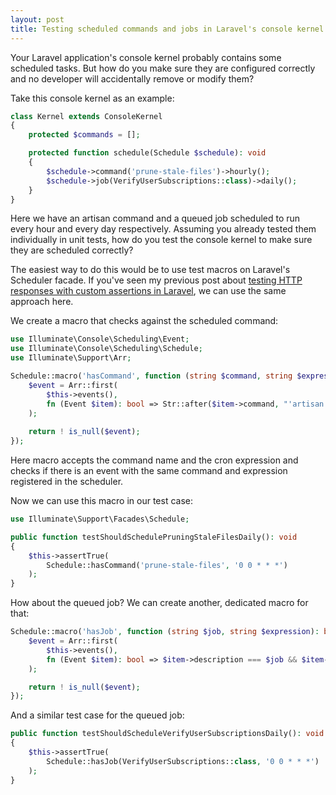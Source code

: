 ```yaml
---
layout: post
title: Testing scheduled commands and jobs in Laravel's console kernel
---
```


Your Laravel application's console kernel probably contains some scheduled tasks.
But how do you make sure they are configured correctly and no developer will accidentally remove or modify them?

Take this console kernel as an example:

```php
class Kernel extends ConsoleKernel
{
    protected $commands = [];

    protected function schedule(Schedule $schedule): void
    {
        $schedule->command('prune-stale-files')->hourly();
        $schedule->job(VerifyUserSubscriptions::class)->daily();
    }
}
```

<!--more-->

Here we have an artisan command and a queued job scheduled to run every hour and every day respectively.
Assuming you already tested them individually in unit tests, how do you test the console kernel to make sure they are scheduled correctly?

The easiest way to do this would be to use test macros on Laravel's Scheduler facade.
If you've seen my previous post about [testing HTTP responses with custom assertions in Laravel](https://orkhan.dev/2024/03/19/testing-http-responses-with-custom-assertions-in-laravel/), we can use the same approach here.

We create a macro that checks against the scheduled command:

```php
use Illuminate\Console\Scheduling\Event;
use Illuminate\Console\Scheduling\Schedule;
use Illuminate\Support\Arr;

Schedule::macro('hasCommand', function (string $command, string $expression): bool {
    $event = Arr::first(
        $this->events(),
        fn (Event $item): bool => Str::after($item->command, "'artisan' ") === $command && $item->expression === $expression
    );
    
    return ! is_null($event);
});
```

Here macro accepts the command name and the cron expression and checks if there is an event with the same command and expression registered in the scheduler.

Now we can use this macro in our test case:

```php
use Illuminate\Support\Facades\Schedule;

public function testShouldSchedulePruningStaleFilesDaily(): void
{
    $this->assertTrue(
        Schedule::hasCommand('prune-stale-files', '0 0 * * *')
    );
}
```

How about the queued job? We can create another, dedicated macro for that:

```php
Schedule::macro('hasJob', function (string $job, string $expression): bool {
    $event = Arr::first(
        $this->events(),
        fn (Event $item): bool => $item->description === $job && $item->expression === $expression
    );

    return ! is_null($event);
});
```

And a similar test case for the queued job:

```php
public function testShouldScheduleVerifyUserSubscriptionsDaily(): void
{
    $this->assertTrue(
        Schedule::hasJob(VerifyUserSubscriptions::class, '0 0 * * *')
    );
}
```
